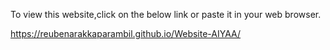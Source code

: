 To view this website,click on the below link or paste it in your web browser.


https://reubenarakkaparambil.github.io/Website-AIYAA/
